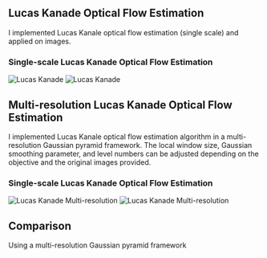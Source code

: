 ## Lucas Kanade Optical Flow Estimation
I implemented Lucas Kanale optical flow estimation (single scale) and applied on images. 

### Single-scale Lucas Kanade Optical Flow Estimation
![Lucas Kanade]()
![Lucas Kanade]()

## Multi-resolution Lucas Kanade Optical Flow Estimation
I implemented Lucas Kanale optical flow estimation algorithm in a multi-resolution Gaussian pyramid framework. The local window size, Gaussian smoothing parameter, and level numbers can be adjusted depending on the objective and the original images provided. 

### Single-scale Lucas Kanade Optical Flow Estimation
![Lucas Kanade Multi-resolution]()
![Lucas Kanade Multi-resolution]()

## Comparison
Using a multi-resolution Gaussian pyramid framework 

